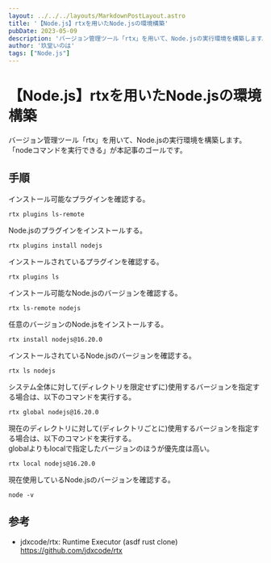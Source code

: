 ```yaml
---
layout: ../../../layouts/MarkdownPostLayout.astro
title: '【Node.js】rtxを用いたNode.jsの環境構築'
pubDate: 2023-05-09
description: 'バージョン管理ツール「rtx」を用いて、Node.jsの実行環境を構築します。「nodeコマンドを実行できる」が本記事のゴールです。'
author: '玖堂いのは'
tags: ["Node.js"]
---
```


# 【Node.js】rtxを用いたNode.jsの環境構築
バージョン管理ツール「rtx」を用いて、Node.jsの実行環境を構築します。  
「nodeコマンドを実行できる」が本記事のゴールです。

## 手順
インストール可能なプラグインを確認する。
```
rtx plugins ls-remote
```

Node.jsのプラグインをインストールする。
```
rtx plugins install nodejs
```

インストールされているプラグインを確認する。
```
rtx plugins ls
```

インストール可能なNode.jsのバージョンを確認する。
```
rtx ls-remote nodejs
```

任意のバージョンのNode.jsをインストールする。
```
rtx install nodejs@16.20.0
```

インストールされているNode.jsのバージョンを確認する。
```
rtx ls nodejs
```

システム全体に対して(ディレクトリを限定せずに)使用するバージョンを指定する場合は、以下のコマンドを実行する。
```
rtx global nodejs@16.20.0
```

現在のディレクトリに対して(ディレクトリごとに)使用するバージョンを指定する場合は、以下のコマンドを実行する。  
globalよりもlocalで指定したバージョンのほうが優先度は高い。
```
rtx local nodejs@16.20.0
```

現在使用しているNode.jsのバージョンを確認する。
```
node -v
```

## 参考
- jdxcode/rtx: Runtime Executor (asdf rust clone)  
  https://github.com/jdxcode/rtx
